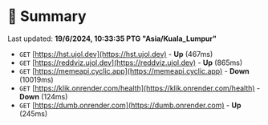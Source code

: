 # 📖 Summary
Last updated: **19/6/2024, 10:33:35 PTG "Asia/Kuala_Lumpur"**

- `GET` [https://hst.ujol.dev](https://hst.ujol.dev) - **Up** (467ms)
- `GET` [https://reddviz.ujol.dev](https://reddviz.ujol.dev) - **Up** (865ms)
- `GET` [https://memeapi.cyclic.app](https://memeapi.cyclic.app) - **Down** (10019ms)
- `GET` [https://klik.onrender.com/health](https://klik.onrender.com/health) - **Down** (124ms)
- `GET` [https://dumb.onrender.com](https://dumb.onrender.com) - **Up** (245ms)
